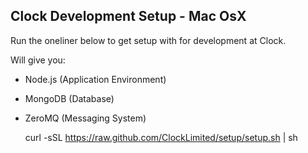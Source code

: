 ## Clock Development Setup - Mac OsX

Run the oneliner below to get setup with for development at Clock.

Will give you:

* Node.js (Application Environment)
* MongoDB (Database)
* ZeroMQ (Messaging System)

     curl -sSL https://raw.github.com/ClockLimited/setup/setup.sh | sh